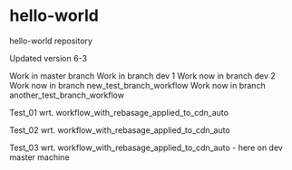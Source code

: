 # hello-world
hello-world repository

Updated version 6-3


Work in master branch
Work in branch dev 1
Work now in branch dev 2
Work now in branch new_test_branch_workflow
Work now in branch another_test_branch_workflow

Test_01 wrt. workflow_with_rebasage_applied_to_cdn_auto

Test_02 wrt. workflow_with_rebasage_applied_to_cdn_auto

Test_03 wrt. workflow_with_rebasage_applied_to_cdn_auto - here on dev master machine
